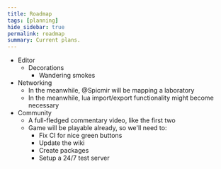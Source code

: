 ```yaml
---
title: Roadmap
tags: [planning]
hide_sidebar: true
permalink: roadmap
summary: Current plans.
---
```


- Editor
	- Decorations
		- Wandering smokes
- Networking
	- In the meanwhile, @Spicmir will be mapping a laboratory
	- In the meanwhile, lua import/export functionality might become necessary
- Community
	- A full-fledged commentary video, like the first two
	- Game will be playable already, so we'll need to:
		- Fix CI for nice green buttons
		- Update the wiki
		- Create packages
		- Setup a 24/7 test server
